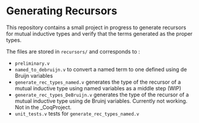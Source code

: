 # Generating Recursors

This repository contains a small project in progress to generate recursors for mutual inductive types and verify that the terms generated as the proper types.

The files are stored in `recursors/` and corresponds to :

- `preliminary.v`
- `named_to_debruijn.v` to convert a named term to one defined using de Bruijn variables
- `generate_rec_types_named.v` generates the type of the recursor of a mutual inductive type using named variables as a middle step (WIP)
- `generate_rec_types_DeBruijn.v` generates the type of the recursor of a mutual inductive type using de Bruinj variables. Currently not working. Not in the _CoqProject.
- `unit_tests.v` tests for `generate_rec_types_named.v`